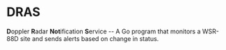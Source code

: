 # DRAS

**D**oppler **R**adar **Not**ification **S**ervice -- A Go program that monitors a WSR-88D site and sends alerts based on change in status.
